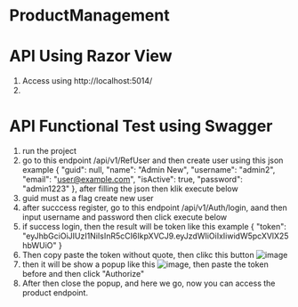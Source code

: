 # ProductManagement
# API Using Razor View 
1. Access using http://localhost:5014/
2. 
# API Functional Test using Swagger
1. run the project
2. go to this endpoint /api/v1/RefUser and then create user using this json example
  {
    "guid": null,
    "name": "Admin New",
    "username": "admin2",
    "email": "user@example.com",
    "isActive": true,
    "password": "admin1223"
  },  after filling the json then klik execute below
3. guid must as a flag create new user
4. after succcess register, go to this endpoint /api/v1/Auth/login, aand then input username and password then click execute below
5. if success login, then the result will be token like this example
  {
    "token": "eyJhbGciOiJIUzI1NiIsInR5cCI6IkpXVCJ9.eyJzdWIiOiIxIiwidW5pcXVlX25hbWUiO"
  }
6. Then copy paste the token without quote, then clikc this button ![image](https://github.com/user-attachments/assets/2d1ae33c-47f9-412b-96d1-e908a4130b18)
7. then it will be show a popup like this ![image](https://github.com/user-attachments/assets/9e900340-16ca-457a-875c-070156b36b34), then paste the token before
  and then click "Authorize"
8. After then close the popup, and here we go, now you can access the product endpoint.



